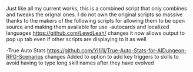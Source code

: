 Just like all my current works, this is a combined script that only combines and tweaks the orignal ones. 
I do not own the original scripts so massive thanks to the makers of the following scripts for allowing them to be open source and making them available for use
-autocards and localized languages https://github.com/LewdLeah/
changes
it now allows output to pop up tab even if other scripts are displaying to it as well

 -True Auto Stats https://github.com/Yi1i1i/True-Auto-Stats-for-AIDungeon-RPG-Scenarios
 changes
 Added to option to add key triggers to skills to avoid having to type long skill names after they have evolved
